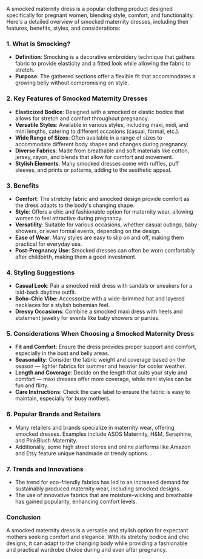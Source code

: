 A smocked maternity dress is a popular clothing product designed specifically for pregnant women, blending style, comfort, and functionality. Here's a detailed overview of smocked maternity dresses, including their features, benefits, styles, and considerations:

### 1. **What is Smocking?**
   - **Definition**: Smocking is a decorative embroidery technique that gathers fabric to provide elasticity and a fitted look while allowing the fabric to stretch.
   - **Purpose**: The gathered sections offer a flexible fit that accommodates a growing belly without compromising on style.

### 2. **Key Features of Smocked Maternity Dresses**
   - **Elasticized Bodice**: Designed with a smocked or elastic bodice that allows for stretch and comfort throughout pregnancy.
   - **Versatile Styles**: Available in various styles, including maxi, midi, and mini lengths, catering to different occasions (casual, formal, etc.).
   - **Wide Range of Sizes**: Often available in a range of sizes to accommodate different body shapes and changes during pregnancy.
   - **Diverse Fabrics**: Made from breathable and soft materials like cotton, jersey, rayon, and blends that allow for comfort and movement.
   - **Stylish Elements**: Many smocked dresses come with ruffles, puff sleeves, and prints or patterns, adding to the aesthetic appeal.

### 3. **Benefits**
   - **Comfort**: The stretchy fabric and smocked design provide comfort as the dress adapts to the body's changing shape.
   - **Style**: Offers a chic and fashionable option for maternity wear, allowing women to feel attractive during pregnancy.
   - **Versatility**: Suitable for various occasions, whether casual outings, baby showers, or even formal events, depending on the design.
   - **Ease of Wear**: Many styles are easy to slip on and off, making them practical for everyday use.
   - **Post-Pregnancy Use**: Smocked dresses can often be worn comfortably after childbirth, making them a good investment.

### 4. **Styling Suggestions**
   - **Casual Look**: Pair a smocked midi dress with sandals or sneakers for a laid-back daytime outfit.
   - **Boho-Chic Vibe**: Accessorize with a wide-brimmed hat and layered necklaces for a stylish bohemian feel.
   - **Dressy Occasions**: Combine a smocked maxi dress with heels and statement jewelry for events like baby showers or parties.

### 5. **Considerations When Choosing a Smocked Maternity Dress**
   - **Fit and Comfort**: Ensure the dress provides proper support and comfort, especially in the bust and belly areas.
   - **Seasonality**: Consider the fabric weight and coverage based on the season — lighter fabrics for summer and heavier for cooler weather.
   - **Length and Coverage**: Decide on the length that suits your style and comfort — maxi dresses offer more coverage, while mini styles can be fun and flirty.
   - **Care Instructions**: Check the care label to ensure the fabric is easy to maintain, especially for busy mothers.

### 6. **Popular Brands and Retailers**
   - Many retailers and brands specialize in maternity wear, offering smocked dresses. Examples include ASOS Maternity, H&M, Seraphine, and PinkBlush Maternity.
   - Additionally, some high street stores and online platforms like Amazon and Etsy feature unique handmade or trendy options.

### 7. **Trends and Innovations**
   - The trend for eco-friendly fabrics has led to an increased demand for sustainably produced maternity wear, including smocked designs.
   - The use of innovative fabrics that are moisture-wicking and breathable has gained popularity, enhancing comfort levels.

### Conclusion
A smocked maternity dress is a versatile and stylish option for expectant mothers seeking comfort and elegance. With its stretchy bodice and chic designs, it can adapt to the changing body while providing a fashionable and practical wardrobe choice during and even after pregnancy.